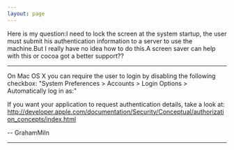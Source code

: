 ```yaml
---
layout: page
---
```


Here is my question:I need to lock the screen at the system startup, the user must submit his authentication information to a server to use the machine.But I really have no idea how to do this.A screen saver can help with this or cocoa got a better support??

----

On Mac OS X you can require the user to login by disabling the following checkbox: "System Preferences > Accounts > Login Options > Automatically log in as:"

If you want your application to request authentication details, take a look at: http://developer.apple.com/documentation/Security/Conceptual/authorization_concepts/index.html

-- GrahamMiln

----
